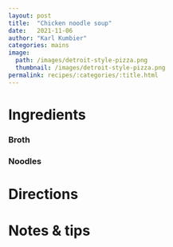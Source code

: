 ```yaml
---
layout: post
title:  "Chicken noodle soup"
date:   2021-11-06
author: "Karl Kumbier"
categories: mains
image:
  path: /images/detroit-style-pizza.png
  thumbnail: /images/detroit-style-pizza.png
permalink: recipes/:categories/:title.html
---
```


# Ingredients
### Broth
### Noodles
# Directions

# Notes & tips
